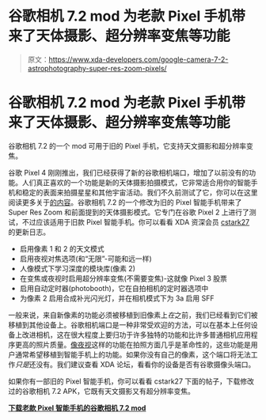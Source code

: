 # 谷歌相机 7.2 mod 为老款 Pixel 手机带来了天体摄影、超分辨率变焦等功能

> 原文：<https://www.xda-developers.com/google-camera-7-2-astrophotography-super-res-zoom-pixels/>

# 谷歌相机 7.2 mod 为老款 Pixel 手机带来了天体摄影、超分辨率变焦等功能

谷歌相机 7.2 的一个 mod 可用于旧的 Pixel 手机，它支持天文摄影和超分辨率变焦。

谷歌 Pixel 4 刚刚推出，我们已经获得了新的谷歌相机端口，增加了以前没有的功能。人们真正喜欢的一个功能是新的天体摄影拍摄模式，它非常适合用你的智能手机和稳定的表面来拍摄星星和其他宇宙活动。我们不久前测试了它，你可以在这里阅读更多关于[的内容](https://www.xda-developers.com/google-pixel-4-astrophotography-preview-google-camera-7-0/)。谷歌相机 7.2 的一个修改为旧的 Pixel 智能手机带来了 Super Res Zoom 和前面提到的天体摄影模式。它专门在谷歌 Pixel 2 上进行了测试，不过应该适用于旧款 Pixel 智能手机。你可以看看 XDA 资深会员 [cstark27](https://forum.xda-developers.com/member.php?u=2712580) 的更新日志。

*   启用像素 1 和 2 的天文模式
*   启用夜视对焦选项(和“无限”-可能和远一样)
*   人像模式下学习深度的模块库(像素 2)
*   在变焦或夜视时启用超分辨率变焦(不需要变焦)-这就像 Pixel 3 股票
*   启用自动定时器(photobooth)，它在自拍相机的定时器选项中
*   为像素 2 启用合成补光闪光灯，并在相机模式下为 3a 启用 SFF

一般来说，来自新像素的功能必须被移植到旧像素上*在*之前，我们已经看到它们被移植到其他设备上。谷歌相机端口是一种非常受欢迎的方法，可以在基本上任何设备上改进相机，这在很大程度上要归功于许多独特的功能和比许多普通相机应用程序更高的照片质量。[像夜视](https://www.xda-developers.com/google-pixel-night-sight-google-camera-review/)这样的功能在拍照方面几乎是革命性的，这些功能是用户通常希望移植到智能手机上的功能。如果你没有自己的像素，这个端口将无法工作*只是*还没有。我们建议查看 XDA 论坛，看看你的设备是否有谷歌摄像头端口。

如果你有一部旧的 Pixel 智能手机，你可以看看 cstark27 下面的帖子，下载修改过的谷歌相机 7.2 APK，它既有天文摄影又有超分辨率变焦。

**[下载老款 Pixel 智能手机的谷歌相机 7.2 mod](https://forum.xda-developers.com/apps/google-camera-mods/gcam-google-pixel-1-2-3-t3875663/post80648793#post80648793)**
